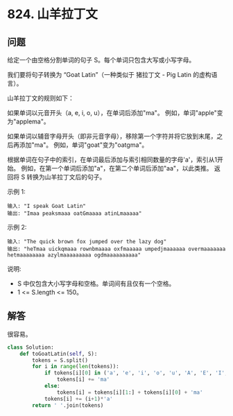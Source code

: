 # 824. 山羊拉丁文

## 问题
给定一个由空格分割单词的句子 S。每个单词只包含大写或小写字母。

我们要将句子转换为 “Goat Latin”（一种类似于 猪拉丁文 - Pig Latin 的虚构语言）。

山羊拉丁文的规则如下：

如果单词以元音开头（a, e, i, o, u），在单词后添加"ma"。
例如，单词"apple"变为"applema"。

如果单词以辅音字母开头（即非元音字母），移除第一个字符并将它放到末尾，之后再添加"ma"。
例如，单词"goat"变为"oatgma"。

根据单词在句子中的索引，在单词最后添加与索引相同数量的字母'a'，索引从1开始。
例如，在第一个单词后添加"a"，在第二个单词后添加"aa"，以此类推。
返回将 S 转换为山羊拉丁文后的句子。

示例 1:
```
输入: "I speak Goat Latin"
输出: "Imaa peaksmaaa oatGmaaaa atinLmaaaaa"
```

示例 2:
```
输入: "The quick brown fox jumped over the lazy dog"
输出: "heTmaa uickqmaaa rownbmaaaa oxfmaaaaa umpedjmaaaaaa overmaaaaaaa hetmaaaaaaaa azylmaaaaaaaaa ogdmaaaaaaaaaa"
```

说明:
- S 中仅包含大小写字母和空格。单词间有且仅有一个空格。
- 1 <= S.length <= 150。

## 解答
很容易。
```python
class Solution:
    def toGoatLatin(self, S):
        tokens = S.split()
        for i in range(len(tokens)):
            if tokens[i][0] in ('a', 'e', 'i', 'o', 'u', 'A', 'E', 'I', 'O', 'U'):
                tokens[i] += 'ma'
            else:
                tokens[i] = tokens[i][1:] + tokens[i][0] + 'ma'
            tokens[i] += (i+1)*'a'
        return ' '.join(tokens)
```
